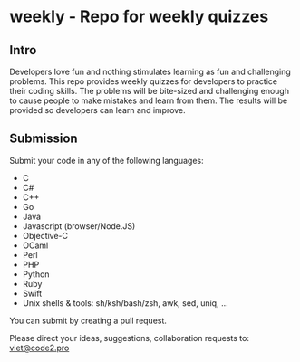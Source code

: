 # weekly - Repo for weekly quizzes

## Intro

Developers love fun and nothing stimulates learning as fun and challenging problems. This repo provides weekly quizzes for developers to practice their coding skills. The problems will be bite-sized and challenging enough to cause people to make mistakes and learn from them. The results will be provided so developers can learn and improve.

## Submission

Submit your code in any of the following languages:

* C
* C#
* C++
* Go
* Java
* Javascript (browser/Node.JS)
* Objective-C
* OCaml
* Perl
* PHP
* Python
* Ruby
* Swift
* Unix shells & tools: sh/ksh/bash/zsh, awk, sed, uniq, ...

You can submit by creating a pull request.

Please direct your ideas, suggestions, collaboration requests to: viet@code2.pro
